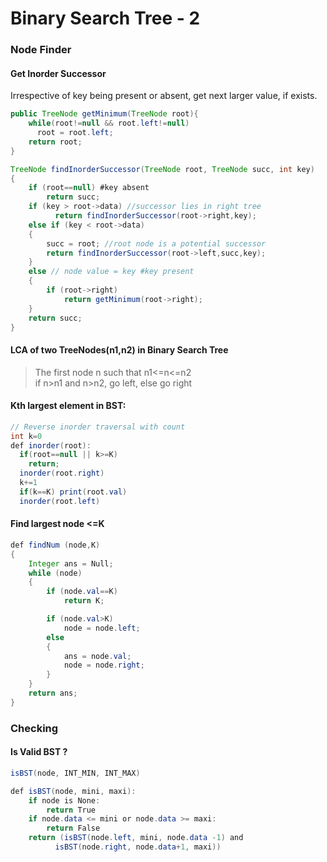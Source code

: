 # Binary Search Tree - 2
### Node Finder
#### Get Inorder Successor
Irrespective of key being present or absent, get next larger value, if exists.
```java
public TreeNode getMinimum(TreeNode root){
    while(root!=null && root.left!=null)
      root = root.left;
    return root;
}

TreeNode findInorderSuccessor(TreeNode root, TreeNode succ, int key)
{
    if (root==null) #key absent
        return succ;
    if (key > root->data) //successor lies in right tree
          return findInorderSuccessor(root->right,key);    
    else if (key < root->data)
    {
        succ = root; //root node is a potential successor
        return findInorderSuccessor(root->left,succ,key);
    }
    else // node value = key #key present
    {
        if (root->right)
            return getMinimum(root->right);
    }
    return succ;
}
```
#### LCA of two TreeNodes(n1,n2) in Binary Search Tree
> The first node n such that n1<=n<=n2  
> if n>n1 and n>n2, go left, else go right

#### Kth largest element in BST:
```java
// Reverse inorder traversal with count
int k=0
def inorder(root):
  if(root==null || k>=K)
    return;
  inorder(root.right)
  k+=1
  if(k==K) print(root.val)
  inorder(root.left)
```

#### Find largest node <=K
```java
def findNum (node,K)
{
    Integer ans = Null;
    while (node)
    {
        if (node.val==K)
            return K;

        if (node.val>K)
            node = node.left;
        else
        {
            ans = node.val;
            node = node.right;
        }
    }
    return ans;
}
```

### Checking
#### Is Valid BST ?
```java
isBST(node, INT_MIN, INT_MAX)

def isBST(node, mini, maxi): 
    if node is None: 
        return True
    if node.data <= mini or node.data >= maxi: 
        return False
    return (isBST(node.left, mini, node.data -1) and
          isBST(node.right, node.data+1, maxi)) 
```

